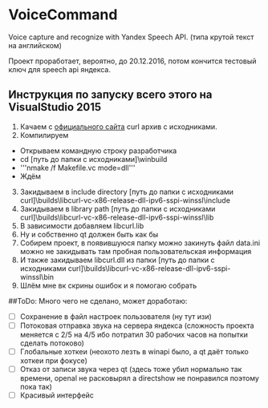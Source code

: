 # VoiceCommand
Voice capture and recognize with Yandex Speech API. (типа крутой текст на английском)

Проект проработает, вероятно, до 20.12.2016, потом кончится тестовый ключ для speech api яндекса.
## Инструкция по запуску всего этого на VisualStudio 2015
1. Качаем c [официального сайта](https://curl.haxx.se/download.html) curl архив с исходниками.
2. Компилируем
 * Открываем командную строку разработчика
 * cd [путь до папки с исходниками]\winbuild
 * '''nmake /f Makefile.vc mode=dll'''
 * Ждём
3. Закидываем в include directory [путь до папки с исходниками curl]\builds\libcurl-vc-x86-release-dll-ipv6-sspi-winssl\include
4. Закидываем в library path [путь до папки с исходниками curl]\builds\libcurl-vc-x86-release-dll-ipv6-sspi-winssl\lib
5. В зависимости добавляем libcurl.lib
6. Ну и собственно qt должен быть как бы
7. Собирем проект, в появившуюся папку можно закинуть файл data.ini
 можно не закидывать там пробная пользовательская информация
8. И также закидываем libcurl.dll из папки [путь до папки с исходниками curl]\builds\libcurl-vc-x86-release-dll-ipv6-sspi-winssl\bin
9. Шлём мне вк скрины ошибок и я помогаю собрать



##ToDo:
Много чего не сделано, может доработаю:
- [ ] Сохранение в файл настроек пользователя (ну тут изи)
- [ ] Потоковая отправка звука на сервера яндекса (сложность проекта меняется с 2/5 на 4/5 ибо потратил 30 рабочих часов на попытки сделать потоково)
- [ ] Глобальные хоткеи (неохото лезть в winapi было, а qt даёт только хоткеи при фокусе)
- [ ] Отказ от записи звука через qt (здесь тоже убил нормально так времени, openal не расковырял а directshow не понравился поэтому пока так)
- [ ] Красивый интерфейс